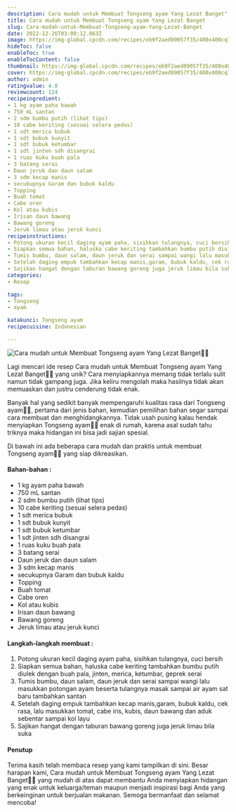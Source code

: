 ```yaml
---
description: Cara mudah untuk Membuat Tongseng ayam Yang Lezat Banget"
title: Cara mudah untuk Membuat Tongseng ayam Yang Lezat Banget
slug: Cara-mudah-untuk-Membuat-Tongseng-ayam-Yang-Lezat-Banget
date: 2022-12-26T03:09:12.063Z
image: https://img-global.cpcdn.com/recipes/eb9f2aed09057f35/400x400cq70/photo.jpg
hideToc: false
enableToc: true
enableTocContent: false
thumbnail: https://img-global.cpcdn.com/recipes/eb9f2aed09057f35/400x400cq70/photo.jpg
cover: https://img-global.cpcdn.com/recipes/eb9f2aed09057f35/400x400cq70/photo.jpg
author: admin
ratingvalue: 4.8
reviewcount: 124
recipeingredient:
- 1 kg ayam paha bawah
- 750 mL santan
- 2 sdm bumbu putih (lihat tips)
- 10 cabe keriting (sesuai selera pedas)
- 1 sdt merica bubuk
- 1 sdt bubuk kunyit
- 1 sdt bubuk ketumbar
- 1 sdt jinten sdh disangrai
- 1 ruas kuku buah pala
- 3 batang serai
- Daun jeruk dan daun salam
- 3 sdm kecap manis
- secukupnya Garam dan bubuk kaldu
- Topping
- Buah tomat
- Cabe oren
- Kol atau kubis
- Irisan daun bawang
- Bawang goreng
- Jeruk limau atau jeruk kunci
recipeinstructions:
- Potong ukuran kecil daging ayam paha, sisihkan tulangnya, cuci bersih
- Siapkan semua bahan, haluska cabe keriting tambahkan bumbu putih diulek dengan buah pala, jinten, merica, ketumbar, geprek serai
- Tumis bumbu, daun salam, daun jeruk dan serai sampai wangi lalu masukkan potongan ayam beserta tulangnya masak sampai air ayam sat baru tambahkan santan
- Setelah daging empuk tambahkan kecap manis,garam, bubuk kaldu, cek rasa, lalu masukkan tomat, cabe iris, kubis, daun bawang dan aduk sebentar sampai kol layu
- Sajikan hangat dengan taburan bawang goreng juga jeruk limau bila suka
categories:
- Resep

tags:
- Tongseng
- ayam

katakunci: Tongseng ayam
recipecuisine: Indonesian

---
```


![Cara mudah untuk Membuat Tongseng ayam Yang Lezat Banget👩‍🍳](https://img-global.cpcdn.com/recipes/eb9f2aed09057f35/400x400cq70/photo.jpg)

Lagi mencari ide resep Cara mudah untuk Membuat Tongseng ayam Yang Lezat Banget👩‍🍳 yang unik? Cara menyiapkannya memang tidak terlalu sulit namun tidak gampang juga. Jika keliru mengolah maka hasilnya tidak akan memuaskan dan justru cenderung tidak enak.

Banyak hal yang sedikit banyak mempengaruhi kualitas rasa dari Tongseng ayam👩‍🍳, pertama dari jenis bahan, kemudian pemilihan bahan segar sampai cara membuat dan menghidangkannya. Tidak usah pusing kalau hendak menyiapkan Tongseng ayam👩‍🍳 enak di rumah, karena asal sudah tahu triknya maka hidangan ini bisa jadi sajian spesial.

Di bawah ini ada beberapa cara mudah dan praktis untuk membuat Tongseng ayam👩‍🍳 yang siap dikreasikan.

<!--inarticleads1-->

#### Bahan-bahan :

- 1 kg ayam paha bawah
- 750 mL santan
- 2 sdm bumbu putih (lihat tips)
- 10 cabe keriting (sesuai selera pedas)
- 1 sdt merica bubuk
- 1 sdt bubuk kunyit
- 1 sdt bubuk ketumbar
- 1 sdt jinten sdh disangrai
- 1 ruas kuku buah pala
- 3 batang serai
- Daun jeruk dan daun salam
- 3 sdm kecap manis
- secukupnya Garam dan bubuk kaldu
- Topping
- Buah tomat
- Cabe oren
- Kol atau kubis
- Irisan daun bawang
- Bawang goreng
- Jeruk limau atau jeruk kunci

<!--inarticleads2-->

#### Langkah-langkah membuat :

1. Potong ukuran kecil daging ayam paha, sisihkan tulangnya, cuci bersih
1. Siapkan semua bahan, haluska cabe keriting tambahkan bumbu putih diulek dengan buah pala, jinten, merica, ketumbar, geprek serai
1. Tumis bumbu, daun salam, daun jeruk dan serai sampai wangi lalu masukkan potongan ayam beserta tulangnya masak sampai air ayam sat baru tambahkan santan
1. Setelah daging empuk tambahkan kecap manis,garam, bubuk kaldu, cek rasa, lalu masukkan tomat, cabe iris, kubis, daun bawang dan aduk sebentar sampai kol layu
1. Sajikan hangat dengan taburan bawang goreng juga jeruk limau bila suka

#### Penutup

Terima kasih telah membaca resep yang kami tampilkan di sini. Besar harapan kami, Cara mudah untuk Membuat Tongseng ayam Yang Lezat Banget👩‍🍳 yang mudah di atas dapat membantu Anda menyiapkan hidangan yang enak untuk keluarga/teman maupun menjadi inspirasi bagi Anda yang berkeinginan untuk berjualan makanan. Semoga bermanfaat dan selamat mencoba!